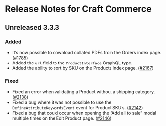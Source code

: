 # Release Notes for Craft Commerce

## Unreleased 3.3.3

### Added
- It’s now possible to download collated PDFs from the Orders index page. ([#1785](https://github.com/craftcms/commerce/issues/1785))
- Added the `url` field to the `ProductInterface` GraphQL type.
- Added the ability to sort by SKU on the Products Index page. ([#2167](https://github.com/craftcms/commerce/issues/2167))

### Fixed
- Fixed an error when validating a Product without a shipping category. ([#2138](https://github.com/craftcms/commerce/issues/2138))
- Fixed a bug where it was not possible to use the `DefineAttributeKeywordsEvent` event for Product SKU’s. ([#2142](https://github.com/craftcms/commerce/issues/2142))
- Fixed a bug that could occur when opening the “Add all to sale” modal multiple times on the Edit Product page. ([#2146](https://github.com/craftcms/commerce/issues/2146))